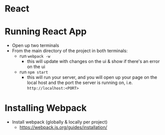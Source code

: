 # React

<h1> Running React App </h1>

* Open up two terminals
* From the main directory of the project in both terminals:
	* run ```webpack -w```
		* this will update with changes on the ui & show if there's an error on the ui
	* run ```npm start```
		* this will run your server, and you will open up your page on the local host and the port the server is running on, i.e. ```http://localhost:<PORT>```

<h1> Installing Webpack </h1>

* Install webpack (globally & locally per project)
	* https://webpack.js.org/guides/installation/